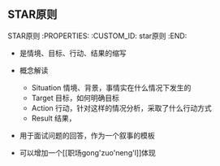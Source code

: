 STAR原则
---------------------------

STAR原则
   :PROPERTIES:
   :CUSTOM_ID: star原则
   :END:

- 是情境、目标、行动、结果的缩写
- 概念解读

  - Situation 情境、背景，事情实在什么情况下发生的
  - Target 目标，如何明确目标
  - Action 行动，针对这样的情况分析，采取了什么行动方式
  - Result 结果，

- 用于面试问题的回答，作为一个叙事的模板
- 可以增加一个[[职场gong'zuo'neng'l]]体现
